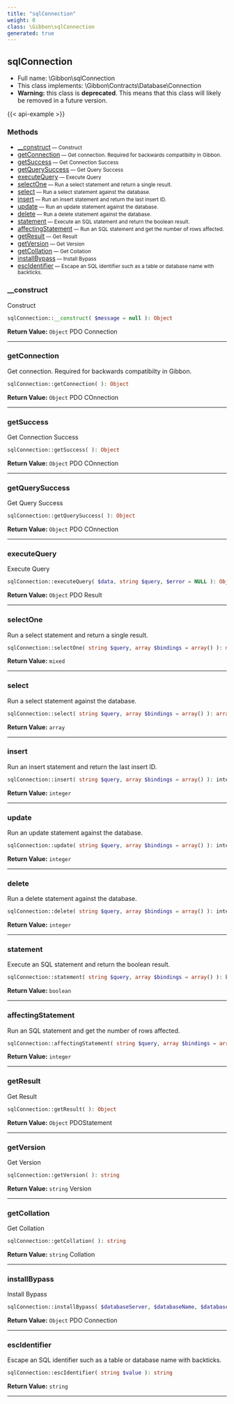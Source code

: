 ```yaml
---
title: "sqlConnection"
weight: 0
class: \Gibbon\sqlConnection
generated: true
---
```


## sqlConnection





* Full name: \Gibbon\sqlConnection
* This class implements: \Gibbon\Contracts\Database\Connection
* **Warning:** this class is **deprecated**. This means that this class will likely be removed in a future version.

{{< api-example >}} 



### Methods

- [__construct](#__construct)<small> — Construct</small>
- [getConnection](#getconnection)<small> — Get connection. Required for backwards compatibilty in Gibbon.</small>
- [getSuccess](#getsuccess)<small> — Get Connection Success</small>
- [getQuerySuccess](#getquerysuccess)<small> — Get Query Success</small>
- [executeQuery](#executequery)<small> — Execute Query</small>
- [selectOne](#selectone)<small> — Run a select statement and return a single result.</small>
- [select](#select)<small> — Run a select statement against the database.</small>
- [insert](#insert)<small> — Run an insert statement and return the last insert ID.</small>
- [update](#update)<small> — Run an update statement against the database.</small>
- [delete](#delete)<small> — Run a delete statement against the database.</small>
- [statement](#statement)<small> — Execute an SQL statement and return the boolean result.</small>
- [affectingStatement](#affectingstatement)<small> — Run an SQL statement and get the number of rows affected.</small>
- [getResult](#getresult)<small> — Get Result</small>
- [getVersion](#getversion)<small> — Get Version</small>
- [getCollation](#getcollation)<small> — Get Collation</small>
- [installBypass](#installbypass)<small> — Install Bypass</small>
- [escIdentifier](#escidentifier)<small> — Escape an SQL identifier such as a table or database name with backticks.</small>




### __construct

Construct

```php
sqlConnection::__construct( $message = null ): Object
```






**Return Value:**
`Object`  PDO Connection



---

### getConnection

Get connection. Required for backwards compatibilty in Gibbon.

```php
sqlConnection::getConnection( ): Object
```






**Return Value:**
`Object`  PDO COnnection



---

### getSuccess

Get Connection Success

```php
sqlConnection::getSuccess( ): Object
```






**Return Value:**
`Object`  PDO COnnection



---

### getQuerySuccess

Get Query Success

```php
sqlConnection::getQuerySuccess( ): Object
```






**Return Value:**
`Object`  PDO COnnection



---

### executeQuery

Execute Query

```php
sqlConnection::executeQuery( $data, string $query, $error = NULL ): Object
```






**Return Value:**
`Object`  PDO Result



---

### selectOne

Run a select statement and return a single result.

```php
sqlConnection::selectOne( string $query, array $bindings = array() ): mixed
```






**Return Value:**
`mixed`  



---

### select

Run a select statement against the database.

```php
sqlConnection::select( string $query, array $bindings = array() ): array
```






**Return Value:**
`array`  



---

### insert

Run an insert statement and return the last insert ID.

```php
sqlConnection::insert( string $query, array $bindings = array() ): integer
```






**Return Value:**
`integer`  



---

### update

Run an update statement against the database.

```php
sqlConnection::update( string $query, array $bindings = array() ): integer
```






**Return Value:**
`integer`  



---

### delete

Run a delete statement against the database.

```php
sqlConnection::delete( string $query, array $bindings = array() ): integer
```






**Return Value:**
`integer`  



---

### statement

Execute an SQL statement and return the boolean result.

```php
sqlConnection::statement( string $query, array $bindings = array() ): boolean
```






**Return Value:**
`boolean`  



---

### affectingStatement

Run an SQL statement and get the number of rows affected.

```php
sqlConnection::affectingStatement( string $query, array $bindings = array() ): integer
```






**Return Value:**
`integer`  



---

### getResult

Get Result

```php
sqlConnection::getResult( ): Object
```






**Return Value:**
`Object`  PDOStatement



---

### getVersion

Get Version

```php
sqlConnection::getVersion( ): string
```






**Return Value:**
`string`  Version



---

### getCollation

Get Collation

```php
sqlConnection::getCollation( ): string
```






**Return Value:**
`string`  Collation



---

### installBypass

Install Bypass

```php
sqlConnection::installBypass( $databaseServer, $databaseName, $databaseUsername, $databasePassword, $message = null ): Object
```






**Return Value:**
`Object`  PDO Connection



---

### escIdentifier

Escape an SQL identifier such as a table or database name with backticks.

```php
sqlConnection::escIdentifier( string $value ): string
```






**Return Value:**
`string`  



---

